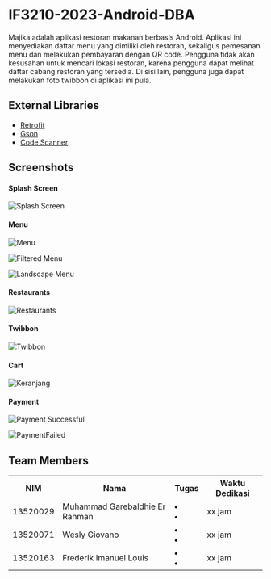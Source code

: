 # IF3210-2023-Android-DBA

Majika adalah aplikasi restoran makanan berbasis Android. 
Aplikasi ini menyediakan daftar menu yang dimiliki oleh restoran, 
sekaligus pemesanan menu dan melakukan pembayaran dengan QR code. 
Pengguna tidak akan kesusahan untuk mencari lokasi restoran, 
karena pengguna dapat melihat daftar cabang restoran yang tersedia. 
Di sisi lain, pengguna juga dapat melakukan foto twibbon di aplikasi ini pula.

## External Libraries
- [Retrofit](https://square.github.io/retrofit/)
- [Gson](https://github.com/google/gson)
- [Code Scanner](https://github.com/yuriy-budiyev/code-scanner)


## Screenshots
#### Splash Screen
![Splash Screen]()

#### Menu
![Menu]()

![Filtered Menu]()

![Landscape Menu]()

#### Restaurants
![Restaurants]()

#### Twibbon
![Twibbon]()

#### Cart
![Keranjang]()

#### Payment
![Payment Successful]()

![PaymentFailed]()

## Team Members
<table>
  <tr>
    <th>NIM</th>
    <th>Nama</th>
    <th>Tugas</th>
    <th>Waktu Dedikasi</th>
  </tr>
  <tr>
    <td>13520029</td>
    <td>Muhammad Garebaldhie Er Rahman</td>
    <td>
        <li></li>
        <li></li>
    </td>
    <td>xx jam</td>
  </tr>
  <tr>
    <td>13520071</td>
    <td>Wesly Giovano</td>
    <td>
        <li></li>
        <li></li>
    </td>
    <td>xx jam</td>
  </tr>
  <tr>
    <td>13520163</td>
    <td>Frederik Imanuel Louis</td>
    <td>
        <li></li>
        <li></li>
    </td>
    <td>xx jam</td>
  </tr>
</table>